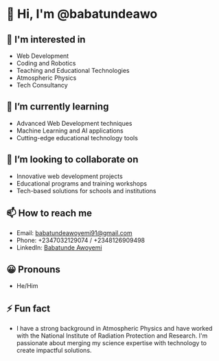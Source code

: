 # 👋 Hi, I'm @babatundeawo

## 👀 I'm interested in
- Web Development
- Coding and Robotics
- Teaching and Educational Technologies
- Atmospheric Physics
- Tech Consultancy

## 🌱 I’m currently learning
- Advanced Web Development techniques
- Machine Learning and AI applications
- Cutting-edge educational technology tools

## 💞️ I’m looking to collaborate on
- Innovative web development projects
- Educational programs and training workshops
- Tech-based solutions for schools and institutions

## 📫 How to reach me
- Email: babatundeawoyemi91@gmail.com
- Phone: +2347032129074 / +2348126909498
- LinkedIn: [Babatunde Awoyemi](https://ng.linkedin.com/in/babatunde-awoyemi-sam)

## 😀 Pronouns
- He/Him

## ⚡ Fun fact
- I have a strong background in Atmospheric Physics and have worked with the National Institute of Radiation Protection and Research. I'm passionate about merging my science expertise with technology to create impactful solutions.
